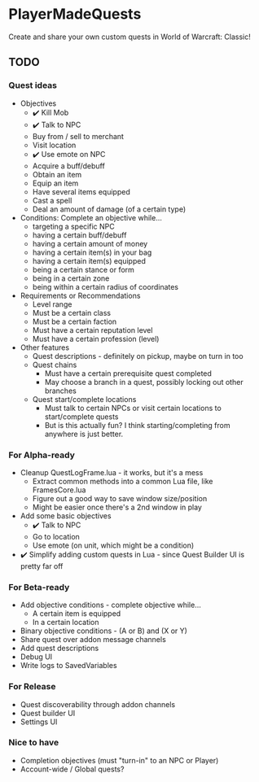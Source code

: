 # PlayerMadeQuests

Create and share your own custom quests in World of Warcraft: Classic!

## TODO

### Quest ideas

* Objectives
  * ✔️ Kill Mob
  * ✔️ Talk to NPC
  * Buy from / sell to merchant
  * Visit location
  * ✔️ Use emote on NPC
  * Acquire a buff/debuff
  * Obtain an item
  * Equip an item
  * Have several items equipped
  * Cast a spell
  * Deal an amount of damage (of a certain type)
* Conditions: Complete an objective while...
  * targeting a specific NPC
  * having a certain buff/debuff
  * having a certain amount of money
  * having a certain item(s) in your bag
  * having a certain item(s) equipped
  * being a certain stance or form
  * being in a certain zone
  * being within a certain radius of coordinates
* Requirements or Recommendations
  * Level range
  * Must be a certain class
  * Must be a certain faction
  * Must have a certain reputation level
  * Must have a certain profession (level)
* Other features
  * Quest descriptions - definitely on pickup, maybe on turn in too
  * Quest chains
    * Must have a certain prerequisite quest completed
    * May choose a branch in a quest, possibly locking out other branches
  * Quest start/complete locations
    * Must talk to certain NPCs or visit certain locations to start/complete quests
    * But is this actually fun? I think starting/completing from anywhere is just better.

### For Alpha-ready

* Cleanup QuestLogFrame.lua - it works, but it's a mess
  * Extract common methods into a common Lua file, like FramesCore.lua
  * Figure out a good way to save window size/position
  * Might be easier once there's a 2nd window in play
* Add some basic objectives
  * ✔️ Talk to NPC
  * Go to location
  * Use emote (on unit, which might be a condition)
* ✔️ Simplify adding custom quests in Lua - since Quest Builder UI is pretty far off

### For Beta-ready

* Add objective conditions - complete objective while...
  * A certain item is equipped
  * In a certain location
* Binary objective conditions - (A or B) and (X or Y)
* Share quest over addon message channels
* Add quest descriptions
* Debug UI
* Write logs to SavedVariables

### For Release

* Quest discoverability through addon channels
* Quest builder UI
* Settings UI

### Nice to have

* Completion objectives (must "turn-in" to an NPC or Player)
* Account-wide / Global quests?